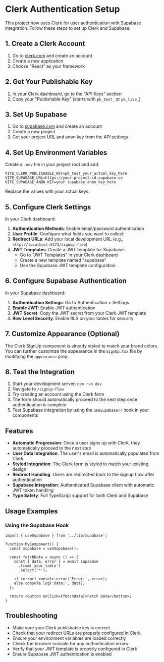 # Clerk Authentication Setup

This project now uses Clerk for user authentication with Supabase integration. Follow these steps to set up Clerk and Supabase:

## 1. Create a Clerk Account

1. Go to [clerk.com](https://clerk.com) and create an account
2. Create a new application
3. Choose "React" as your framework

## 2. Get Your Publishable Key

1. In your Clerk dashboard, go to the "API Keys" section
2. Copy your "Publishable Key" (starts with `pk_test_` or `pk_live_`)

## 3. Set Up Supabase

1. Go to [supabase.com](https://supabase.com) and create an account
2. Create a new project
3. Get your project URL and anon key from the API settings

## 4. Set Up Environment Variables

Create a `.env` file in your project root and add:

```env
VITE_CLERK_PUBLISHABLE_KEY=pk_test_your_actual_key_here
VITE_SUPABASE_URL=https://your-project-id.supabase.co
VITE_SUPABASE_ANON_KEY=your_supabase_anon_key_here
```

Replace the values with your actual keys.

## 5. Configure Clerk Settings

In your Clerk dashboard:

1. **Authentication Methods**: Enable email/password authentication
2. **User Profile**: Configure what fields you want to collect
3. **Redirect URLs**: Add your local development URL (e.g., `http://localhost:5173/signup-flow`)
4. **JWT Templates**: Create a JWT template for Supabase:
   - Go to "JWT Templates" in your Clerk dashboard
   - Create a new template named "supabase"
   - Use the Supabase JWT template configuration

## 6. Configure Supabase Authentication

In your Supabase dashboard:

1. **Authentication Settings**: Go to Authentication > Settings
2. **Enable JWT**: Enable JWT authentication
3. **JWT Secret**: Copy the JWT secret from your Clerk JWT template
4. **Row Level Security**: Enable RLS on your tables for security

## 7. Customize Appearance (Optional)

The Clerk SignUp component is already styled to match your brand colors. You can further customize the appearance in the `SignUp.tsx` file by modifying the `appearance` prop.

## 8. Test the Integration

1. Start your development server: `npm run dev`
2. Navigate to `/signup-flow`
3. Try creating an account using the Clerk form
4. The form should automatically proceed to the next step once authentication is complete
5. Test Supabase integration by using the `useSupabase()` hook in your components

## Features

- **Automatic Progression**: Once a user signs up with Clerk, they automatically proceed to the next step
- **User Data Integration**: The user's email is automatically populated from Clerk
- **Styled Integration**: The Clerk form is styled to match your existing design
- **Redirect Handling**: Users are redirected back to the signup flow after authentication
- **Supabase Integration**: Authenticated Supabase client with automatic JWT token handling
- **Type Safety**: Full TypeScript support for both Clerk and Supabase

## Usage Examples

### Using the Supabase Hook

```tsx
import { useSupabase } from '../lib/supabase';

function MyComponent() {
  const supabase = useSupabase();
  
  const fetchData = async () => {
    const { data, error } = await supabase
      .from('your_table')
      .select('*');
    
    if (error) console.error('Error:', error);
    else console.log('Data:', data);
  };
  
  return <button onClick={fetchData}>Fetch Data</button>;
}
```

## Troubleshooting

- Make sure your Clerk publishable key is correct
- Check that your redirect URLs are properly configured in Clerk
- Ensure your environment variables are loaded correctly
- Check the browser console for any authentication errors
- Verify that your JWT template is properly configured in Clerk
- Ensure Supabase JWT authentication is enabled 